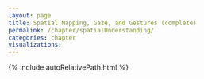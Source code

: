 ```yaml
---
layout: page
title: Spatial Mapping, Gaze, and Gestures (complete)
permalink: /chapter/spatialUnderstanding/
categories: chapter
visualizations:
---
```


{% include autoRelativePath.html %}

